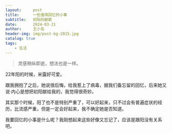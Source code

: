 ```yaml
---
layout:     post
title:      一些值得回忆的小事
subtitle:   初阳的献歌
date:       2024-03-21
author:     王小岛
header-img: img/post-bg-2015.jpg
catalog: true
tags:
    - 生活
---
```


> 灵感稍纵即逝，想法也是一样。

22年阳的时候，米露好可爱。

跟我拥抱了之后，她说很后悔，给我惹上了病毒，据我们备忘留的回忆，后来她又说·内心是想把初阳献给我的，我觉得很奇妙。

其实那个时候，阳了也不是特别严重了，可以好起来，只不过会有普遍症状的经历，比流感严重，但是一定会好起来，我不确定她是否知道。

我要回忆的小事是什么呢？我刚想起来这些好像又忘记了，应该是跟阳没有关系吧。




